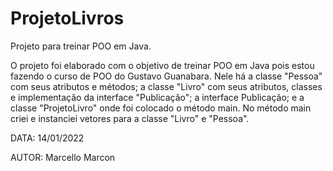 # ProjetoLivros
 Projeto para treinar POO em Java.

  O projeto foi elaborado com o objetivo de treinar POO em Java pois estou fazendo o curso de POO do Gustavo Guanabara. Nele há a classe "Pessoa" com seus atributos e métodos; a classe "Livro" com seus atributos, classes e implementação da interface "Publicação"; a interface Publicação; e a classe "ProjetoLivro" onde foi colocado o método main. No método main criei e instanciei vetores para a classe "Livro" e "Pessoa".

DATA: 14/01/2022

AUTOR: Marcello Marcon
